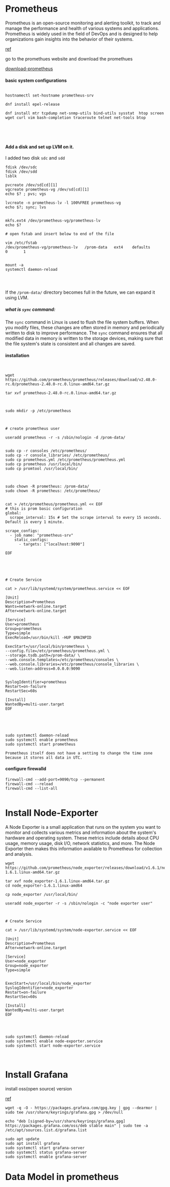 # Prometheus

Prometheus is an open-source monitoring and alerting toolkit, to track and manage the performance and health of various systems and applications. Prometheus is widely used in the field of DevOps and is designed to help organizations gain insights into the behavior of their systems. 






[ref](https://www.cherryservers.com/blog/install-prometheus-ubuntu)

go to the promethues website and download the promethues

[download-prometheus](https://github.com/prometheus/prometheus/releases)



#### basic system configurations
```

hostnamectl set-hostname prometheus-srv

dnf install epel-release

dnf install mtr tcpdump net-snmp-utils bind-utils sysstat  htop screen wget curl vim bash-completion traceroute telnet net-tools btop





```

#### Add a disk and set up LVM on it.
I added two disk `sdc` and `sdd`

```
fdisk /dev/sdc
fdisk /dev/sdd
lsblk

pvcreate /dev/sd[cd][1]
vgcreate prometheus-vg /dev/sd[cd][1]
echo $? ; pvs; vgs

lvcreate -n prometheus-lv -l 100%FREE prometheus-vg
echo $?; sync; lvs


mkfs.ext4 /dev/prometheus-vg/prometheus-lv
echo $?

# open fstab and insert below to end of the file 

vim /etc/fstab
/dev/prometheus-vg/prometheus-lv   /prom-data   ext4    defaults        0       1


mount -a
systemctl daemon-reload




```
If the `/prom-data/` directory becomes full in the future, we can expand it using LVM.


##### what is `sync` command: 

The `sync` command in Linux is used to flush the file system buffers. When you modify files, these changes are often stored in memory and periodically written to disk to improve performance. The `sync` command ensures that all modified data in memory is written to the storage devices, making sure that the file system's state is consistent and all changes are saved.


#### installation
```


wget https://github.com/prometheus/prometheus/releases/download/v2.48.0-rc.0/prometheus-2.48.0-rc.0.linux-amd64.tar.gz

tar xvf prometheus-2.48.0-rc.0.linux-amd64.tar.gz



sudo mkdir -p /etc/prometheus



# create prometheus user

useradd prometheus -r -s /sbin/nologin -d /prom-data/


sudo cp -r consoles /etc/prometheus/
sudo cp -r console_libraries/ /etc/prometheus/
sudo cp prometheus.yml /etc/prometheus/prometheus.yml
sudo cp prometheus /usr/local/bin/
sudo cp promtool /usr/local/bin/



sudo chown -R prometheus: /prom-data/
sudo chown -R prometheus: /etc/prometheus/


cat > /etc/prometheus/prometheus.yml << EOF
# this is prom basic configuration
global:
  scrape_interval: 15s # Set the scrape interval to every 15 seconds. Default is every 1 minute.

scrape_configs:
  - job_name: "prometheus-srv"
    static_configs:
      - targets: ["localhost:9090"]

EOF





# Create Service

cat > /usr/lib/systemd/system/prometheus.service << EOF

[Unit]
Description=Prometheus
Wants=network-online.target
After=network-online.target

[Service]
User=prometheus
Group=prometheus
Type=simple
ExecReload=/usr/bin/kill -HUP $MAINPID

ExecStart=/usr/local/bin/prometheus \
--config.file=/etc/prometheus/prometheus.yml \
--storage.tsdb.path=/prom-data/ \
--web.console.templates=/etc/prometheus/consoles \
--web.console.libraries=/etc/prometheus/console_libraries \
--web.listen-address=0.0.0.0:9090


SyslogIdentifier=prometheus
Restart=on-failure
RestartSec=60s

[Install]
WantedBy=multi-user.target
EOF





sudo systemctl daemon-reload
sudo systemctl enable prometheus
sudo systemctl start prometheus

```

`Prometheus itself does not have a setting to change the time zone because it stores all data in UTC.`

#### configure firewalld

```
firewall-cmd --add-port=9090/tcp --permanent
firewall-cmd --reload
firewall-cmd --list-all


```


# Install Node-Exporter

A Node Exporter is a small application that runs on the system you want to monitor and collects various metrics and information about the system's hardware and operating system. These metrics include details about CPU usage, memory usage, disk I/O, network statistics, and more. The Node Exporter then makes this information available to Prometheus for collection and analysis.




```
wget https://github.com/prometheus/node_exporter/releases/download/v1.6.1/node_exporter-1.6.1.linux-amd64.tar.gz

tar xvf node_exporter-1.6.1.linux-amd64.tar.gz
cd node_exporter-1.6.1.linux-amd64

cp node_exporter /usr/local/bin/

useradd node_exporter -r -s /sbin/nologin -c "node exporter user"



# Create Service

cat > /usr/lib/systemd/system/node-exporter.service << EOF

[Unit]
Description=Prometheus
After=network-online.target

[Service]
User=node_exporter
Group=node_exporter
Type=simple


ExecStart=/usr/local/bin/node_exporter 
SyslogIdentifier=node_exporter
Restart=on-failure
RestartSec=60s

[Install]
WantedBy=multi-user.target
EOF




sudo systemctl daemon-reload
sudo systemctl enable node-exporter.service
sudo systemctl start node-exporter.service



```










# Install Grafana
install oss(open source) version

[ref](https://www.digitalocean.com/community/tutorials/how-to-install-and-secure-grafana-on-ubuntu-22-04)

```
wget -q -O - https://packages.grafana.com/gpg.key | gpg --dearmor | sudo tee /usr/share/keyrings/grafana.gpg > /dev/null

echo "deb [signed-by=/usr/share/keyrings/grafana.gpg] https://packages.grafana.com/oss/deb stable main" | sudo tee -a /etc/apt/sources.list.d/grafana.list

sudo apt update
sudo apt install grafana
sudo systemctl start grafana-server
sudo systemctl status grafana-server
sudo systemctl enable grafana-server
```



# Data Model in prometheus

